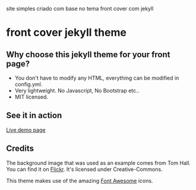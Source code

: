 site simples criado com base no tema front cover com jekyll

# front cover jekyll theme

## Why choose this jekyll theme for your front page?
* You don't have to modify any HTML, everything can be modified in config.yml.
* Very lightweight. No Javascript, No Bootstrap etc..
* MIT licensed.


## See it in action
<a href="https://dashingcode.github.io/front-cover/">Live demo page</a>

## Credits
The background image that was used as an example comes from Tom Hall.
You can find it on <a href="https://flic.kr/p/pqEPBb">Flickr</a>.
It's licensed under Creative-Commons.

This theme makes use of the amazing <a href="http://fontawesome.io/">Font Awesome</a> icons.

